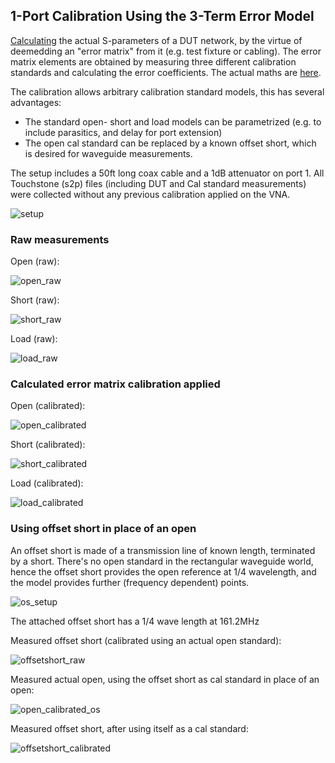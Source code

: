 ## 1-Port Calibration Using the 3-Term Error Model

[Calculating](calibration.m) the actual S-parameters of a DUT network, by the virtue of deemedding an "error matrix" from it (e.g. test fixture or cabling). The error matrix elements are obtained by measuring three different calibration standards and calculating the error coefficients. The actual maths are [here](https://github.com/szoftveres/RF_Microwave/tree/main/RFlib/p1cal.m).

The calibration allows arbitrary calibration standard models, this has several advantages:
 * The standard open- short and load models can be parametrized (e.g. to include parasitics, and delay for port extension)
 * The open cal standard can be replaced by a known offset short, which is desired for waveguide measurements.

The setup includes a 50ft long coax cable and a 1dB attenuator on port 1. All Touchstone (s2p) files (including DUT and Cal standard measurements) were collected without any previous calibration applied on the VNA.

![setup](setup.jpg)

### Raw measurements

Open (raw):

![open_raw](open_raw.png)

Short (raw):

![short_raw](short_raw.png)

Load (raw):

![load_raw](load_raw.png)

### Calculated error matrix calibration applied

Open (calibrated):

![open_calibrated](open_calibrated.png)

Short (calibrated):

![short_calibrated](short_calibrated.png)

Load (calibrated):

![load_calibrated](load_calibrated.png)

### Using offset short in place of an open

An offset short is made of a transmission line of known length, terminated by a short. There's no open standard in the rectangular waveguide world, hence the offset short provides the open reference at 1/4 wavelength, and the model provides further (frequency dependent) points.

![os_setup](os_setup.jpg)

The attached offset short has a 1/4 wave length at 161.2MHz

Measured offset short (calibrated using an actual open standard):

![offsetshort_raw](offsetshort_raw.png)

Measured actual open, using the offset short as cal standard in place of an open:

![open_calibrated_os](open_calibrated_os.png)

Measured offset short, after using itself as a cal standard:

![offsetshort_calibrated](offsetshort_calibrated.png)

